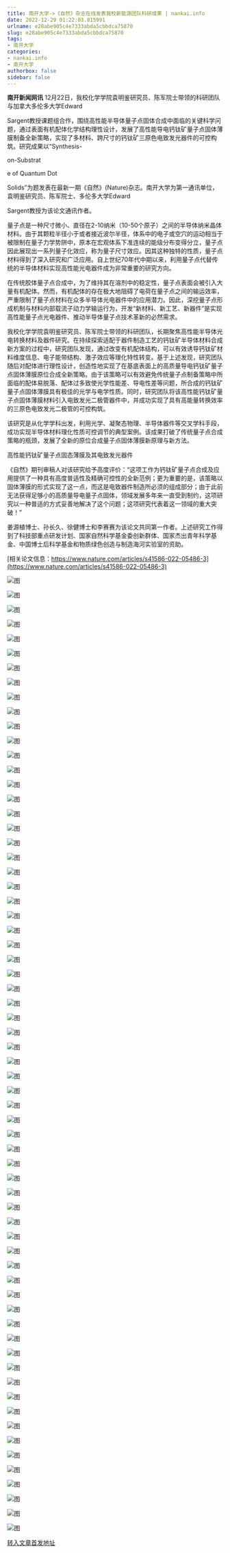 ```yaml
---
title: 南开大学->《自然》杂志在线发表我校新能源团队科研成果 | nankai.info
date: 2022-12-29 01:22:03.815991
urlname: e28abe905c4e7333abda5cbbdca75870
slug: e28abe905c4e7333abda5cbbdca75870
tags: 
- 南开大学
categories:
- nankai.info
- 南开大学
authorbox: false
sidebar: false
---
```

**南开新闻网讯** 12月22日，我校化学学院袁明鉴研究员、陈军院士带领的科研团队与加拿大多伦多大学Edward

Sargent教授课题组合作，围绕高性能半导体量子点固体合成中面临的关键科学问题，通过表面有机配体化学结构理性设计，发展了高性能导电钙钛矿量子点固体薄膜制备全新策略，实现了多材料、跨尺寸的钙钛矿三原色电致发光器件的可控构筑。研究成果以“Synthesis-

on-Substrat
<!--more-->
e of Quantum Dot

Solids”为题发表在最新一期《自然》(Nature)杂志。南开大学为第一通讯单位，袁明鉴研究员、陈军院士、多伦多大学Edward

Sargent教授为该论文通讯作者。

量子点是一种尺寸微小、直径在2-10纳米（10-50个原子）之间的半导体纳米晶体材料。由于其颗粒半径小于或者接近波尔半径，体系中的电子或空穴的运动相当于被限制在量子力学势阱中，原本在宏观体系下准连续的能级分布变得分立，量子点因此展现出一系列量子化效应，称为量子尺寸效应。因其这种独特的性质，量子点材料得到了深入研究和广泛应用。自上世纪70年代中期以来，利用量子点代替传统的半导体材料实现高性能光电器件成为非常重要的研究方向。

在传统胶体量子点合成中，为了维持其在溶剂中的稳定性，量子点表面会被引入大量有机配体。然而，有机配体的存在极大地阻碍了电荷在量子点之间的输运效率，严重限制了量子点材料在众多半导体光电器件中的应用潜力。因此，深挖量子点形成机制与材料内部载流子动力学输运行为，开发“新材料、新工艺、新器件”是实现高性能量子点光电器件、推动半导体量子点技术革新的必然需求。

我校化学学院袁明鉴研究员、陈军院士带领的科研团队，长期聚焦高性能半导体光电转换材料及器件研究。在持续探索适配于器件制造工艺的钙钛矿半导体材料合成新方案的过程中，研究团队发现，通过改变有机配体结构，可以有效诱导钙钛矿材料维度信息、电子能带结构、激子效应等理化特性转变。基于上述发现，研究团队随后对配体进行理性设计，创造性地实现了在基底表面上的高质量导电钙钛矿量子点固体薄膜原位合成全新策略。由于该策略可以有效避免传统量子点制备策略中所面临的配体易脱落、配体过多致使光学性能差、导电性差等问题，所合成的钙钛矿量子点固体薄膜具有极佳的光学与电学性质。同时，研究团队将该高性能钙钛矿量子点固体薄膜材料引入电致发光二极管器件中，并成功实现了具有高能量转换效率的三原色电致发光二极管的可控构筑。

该研究是从化学学科出发，利用光学、凝聚态物理、半导体器件等交叉学科手段，成功实现半导体材料理化性质可控调节的典型案例。该成果打破了传统量子点合成策略的瓶颈，发展了全新的原位合成量子点固体薄膜新原理与新方法。

高性能钙钛矿量子点固态薄膜及其电致发光器件

《自然》期刊审稿人对该研究给予高度评价：“这项工作为钙钛矿量子点合成及应用提供了一种具有高度普适性及精确可控性的全新范例；更为重要的是，该策略以固体薄膜的形式实现了这一点，而这是电致器件制造所必须的组成部分；由于此前无法获得足够小的高质量导电量子点固体，领域发展多年来一直受到制约，这项研究以一种普适的方式妥善地解决了这个问题；这项研究代表着这一领域的重大突破！”

姜源植博士、孙长久、徐健博士和李赛赛为该论文共同第一作者。上述研究工作得到了科技部重点研发计划、国家自然科学基金委创新群体、国家杰出青年科学基金、中国博士后科学基金和物质绿色创造与制造海河实验室的资助。

[相关论文信息：https://www.nature.com/articles/s41586-022-05486-3](https://www.nature.com/articles/s41586-022-05486-3)

![图](http://news.nankai.edu.cn/ywsd/system/2022/12/22/g)

![图](http://news.nankai.edu.cn/ywsd/system/2022/12/22/p)

![图](http://news.nankai.edu.cn/ywsd/system/2022/12/22/j)

![图](http://news.nankai.edu.cn/ywsd/system/2022/12/22/)

![图](http://news.nankai.edu.cn/ywsd/system/2022/12/22/a)

![图](http://news.nankai.edu.cn/ywsd/system/2022/12/22/0)

![图](http://news.nankai.edu.cn/ywsd/system/2022/12/22/d)

![图](http://news.nankai.edu.cn/ywsd/system/2022/12/22/c)

![图](http://news.nankai.edu.cn/ywsd/system/2022/12/22/c)

![图](http://news.nankai.edu.cn/ywsd/system/2022/12/22/7)

![图](http://news.nankai.edu.cn/ywsd/system/2022/12/22/0)

![图](http://news.nankai.edu.cn/ywsd/system/2022/12/22/3)

![图](http://news.nankai.edu.cn/ywsd/system/2022/12/22/_)

![图](http://news.nankai.edu.cn/ywsd/system/2022/12/22/8)

![图](http://news.nankai.edu.cn/ywsd/system/2022/12/22/9)

![图](http://news.nankai.edu.cn/ywsd/system/2022/12/22/2)

![图](http://news.nankai.edu.cn/ywsd/system/2022/12/22/9)

![图](http://news.nankai.edu.cn/ywsd/system/2022/12/22/4)

![图](http://news.nankai.edu.cn/ywsd/system/2022/12/22/0)

![图](http://news.nankai.edu.cn/ywsd/system/2022/12/22/0)

![图](http://news.nankai.edu.cn/ywsd/system/2022/12/22/0)

![图](http://news.nankai.edu.cn/ywsd/system/2022/12/22/3)

![图](http://news.nankai.edu.cn/ywsd/system/2022/12/22/0)

![图](http://news.nankai.edu.cn/ywsd/system/2022/12/22/0)

![图](http://news.nankai.edu.cn/)

![图](http://news.nankai.edu.cn/ywsd/system/2022/12/22/2)

![图](http://news.nankai.edu.cn/ywsd/system/2022/12/22/9)

![图](http://news.nankai.edu.cn/ywsd/system/2022/12/22/4)

![图](http://news.nankai.edu.cn/)

![图](http://news.nankai.edu.cn/ywsd/system/2022/12/22/0)

![图](http://news.nankai.edu.cn/ywsd/system/2022/12/22/0)

![图](http://news.nankai.edu.cn/ywsd/system/2022/12/22/0)

![图](http://news.nankai.edu.cn/)

![图](http://news.nankai.edu.cn/ywsd/system/2022/12/22/3)

![图](http://news.nankai.edu.cn/ywsd/system/2022/12/22/0)

![图](http://news.nankai.edu.cn/ywsd/system/2022/12/22/0)

![图](http://news.nankai.edu.cn/)

![图](http://news.nankai.edu.cn/ywsd/system/2022/12/22/c)

![图](http://news.nankai.edu.cn/ywsd/system/2022/12/22/i)

![图](http://news.nankai.edu.cn/ywsd/system/2022/12/22/p)

![图](http://news.nankai.edu.cn/)

![图](http://news.nankai.edu.cn/ywsd/system/2022/12/22/n)

![图](http://news.nankai.edu.cn/ywsd/system/2022/12/22/c)

![图](http://news.nankai.edu.cn/ywsd/system/2022/12/22/)

![图](http://news.nankai.edu.cn/ywsd/system/2022/12/22/u)

![图](http://news.nankai.edu.cn/ywsd/system/2022/12/22/d)

![图](http://news.nankai.edu.cn/ywsd/system/2022/12/22/e)

![图](http://news.nankai.edu.cn/ywsd/system/2022/12/22/)

![图](http://news.nankai.edu.cn/ywsd/system/2022/12/22/i)

![图](http://news.nankai.edu.cn/ywsd/system/2022/12/22/a)

![图](http://news.nankai.edu.cn/ywsd/system/2022/12/22/k)

![图](http://news.nankai.edu.cn/ywsd/system/2022/12/22/n)

![图](http://news.nankai.edu.cn/ywsd/system/2022/12/22/a)

![图](http://news.nankai.edu.cn/ywsd/system/2022/12/22/n)

![图](http://news.nankai.edu.cn/ywsd/system/2022/12/22/)

![图](http://news.nankai.edu.cn/ywsd/system/2022/12/22/s)

![图](http://news.nankai.edu.cn/ywsd/system/2022/12/22/w)

![图](http://news.nankai.edu.cn/ywsd/system/2022/12/22/e)

![图](http://news.nankai.edu.cn/ywsd/system/2022/12/22/n)

![图](http://news.nankai.edu.cn/)

![图](http://news.nankai.edu.cn/)

![图](http://news.nankai.edu.cn/ywsd/system/2022/12/22/:)

![图](http://news.nankai.edu.cn/ywsd/system/2022/12/22/p)

![图](http://news.nankai.edu.cn/ywsd/system/2022/12/22/t)

![图](http://news.nankai.edu.cn/ywsd/system/2022/12/22/t)

![图](http://news.nankai.edu.cn/ywsd/system/2022/12/22/h)

[转入文章首发地址](http://news.nankai.edu.cn/ywsd/system/2022/12/22/030054074.shtml)